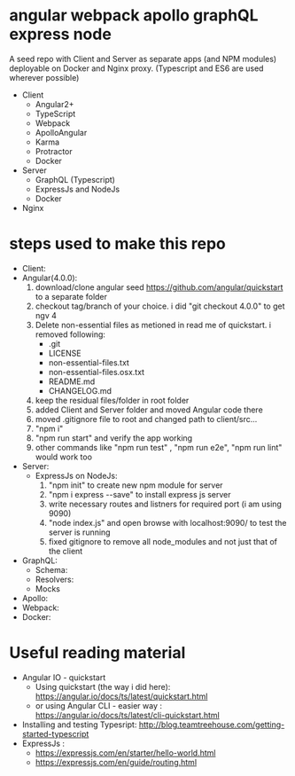 # angular webpack apollo graphQL express node
A seed repo with Client and Server as separate apps (and NPM modules) deployable on Docker and Nginx proxy.
(Typescript and ES6 are used wherever possible)
* Client
    * Angular2+ 
    * TypeScript 
    * Webpack 
    * ApolloAngular 
    * Karma 
    * Protractor 
    * Docker
* Server
    * GraphQL (Typescript)
    * ExpressJs and NodeJs 
    * Docker
* Nginx

# steps used to make this repo
* Client:
 * Angular(4.0.0):
    1) download/clone angular seed https://github.com/angular/quickstart to a separate folder
    2) checkout tag/branch of your choice. i did "git checkout 4.0.0" to get ngv 4
    3) Delete non-essential files as metioned in read me of quickstart.
       i removed following:
       * .git
       * LICENSE
       * non-essential-files.txt
       * non-essential-files.osx.txt
       * README.md
       * CHANGELOG.md
    4) keep the residual files/folder in root folder
    5) added Client and Server folder and moved Angular code there
    6) moved .gitignore file to root and changed path to client/src...
    7) "npm i"
    8) "npm run start" and verify the app working
    9) other commands like "npm run test" , "npm run e2e", "npm run lint" would work too
* Server:
    * ExpressJs on NodeJs:
        1) "npm init" to create new npm module for server
        2) "npm i express --save" to install express js server
        3) write necessary routes and listners for required port (i am using 9090)
        4) "node index.js" and open browse with localhost:9090/ to test the server is running
        5) fixed gitignore to remove all node_modules and not just that of the client
* GraphQL:
    * Schema:
    * Resolvers: 
    * Mocks
* Apollo:
* Webpack:
* Docker: 

# Useful reading material
* Angular IO - quickstart
    * Using quickstart (the way i did here): https://angular.io/docs/ts/latest/quickstart.html
    * or using Angular CLI - easier way : https://angular.io/docs/ts/latest/cli-quickstart.html
* Installing and testing Typesript: http://blog.teamtreehouse.com/getting-started-typescript
* ExpressJs : 
    * https://expressjs.com/en/starter/hello-world.html 
    * https://expressjs.com/en/guide/routing.html    

